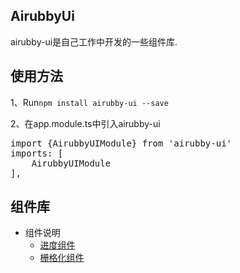 ## AirubbyUi

airubby-ui是自己工作中开发的一些组件库.

## 使用方法

1、Run`npm install airubby-ui --save`

2、在app.module.ts中引入airubby-ui
<pre>
import {AirubbyUIModule} from 'airubby-ui'
imports: [
    AirubbyUIModule
],
</pre>

## 组件库

+ 组件说明
	+ [进度组件](https://github.com/Airubby/airubby-ui/tree/master/doc/progress)
	+ [栅格化组件](https://github.com/Airubby/airubby-ui/tree/master/doc/gutter)